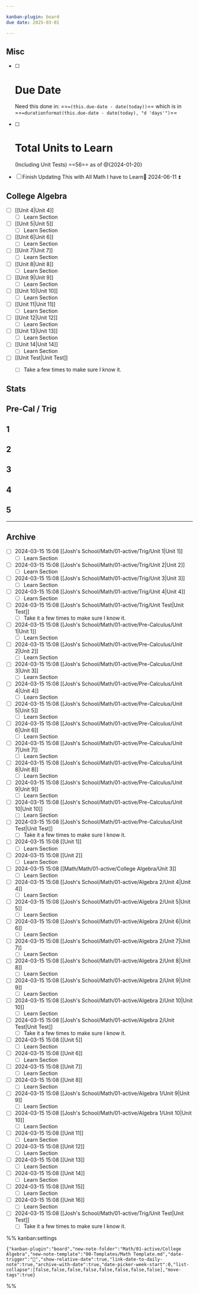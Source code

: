 ```yaml
---

kanban-plugin: board
due date: 2025-03-01

---
```


## Misc

- [ ] # Due Date
	Need this done in: ==`=(this.due-date - date(today))`== which is in ==`=durationformat(this.due-date - date(today), "d 'days'")`==
- [ ] # Total Units to Learn
	(Including Unit Tests)
	==56== as of @{2024-01-20}
- [ ] Finish Updating This with All Math I have to Learn📅 2024-06-11 ⏫


## College Algebra

- [ ] [[Unit 4|Unit 4]]
	- [ ] Learn Section
- [ ] [[Unit 5|Unit 5]]
	- [ ] Learn Section
- [ ] [[Unit 6|Unit 6]]
	- [ ] Learn Section
- [ ] [[Unit 7|Unit 7]]
	- [ ] Learn Section
- [ ] [[Unit 8|Unit 8]]
	- [ ] Learn Section
- [ ] [[Unit 9|Unit 9]]
	- [ ] Learn Section
- [ ] [[Unit 10|Unit 10]]
	- [ ] Learn Section
- [ ] [[Unit 11|Unit 11]]
	- [ ] Learn Section
- [ ] [[Unit 12|Unit 12]]
	- [ ] Learn Section
- [ ] [[Unit 13|Unit 13]]
	- [ ] Learn Section
- [ ] [[Unit 14|Unit 14]]
	- [ ] Learn Section
- [ ] [[Unit Test|Unit Test]]
	- [ ] Take a few times to make sure I know it.


## Stats



## Pre-Cal / Trig



## 1



## 2



## 3



## 4



## 5



***

## Archive

- [ ] 2024-03-15 15:08 [[Josh's School/Math/01-active/Trig/Unit 1|Unit 1]]
	- [ ] Learn Section
- [ ] 2024-03-15 15:08 [[Josh's School/Math/01-active/Trig/Unit 2|Unit 2]]
	- [ ] Learn Section
- [ ] 2024-03-15 15:08 [[Josh's School/Math/01-active/Trig/Unit 3|Unit 3]]
	- [ ] Learn Section
- [ ] 2024-03-15 15:08 [[Josh's School/Math/01-active/Trig/Unit 4|Unit 4]]
	- [ ] Learn Section
- [ ] 2024-03-15 15:08 [[Josh's School/Math/01-active/Trig/Unit Test|Unit Test]]
	- [ ] Take it a few times to make sure I know it.
- [ ] 2024-03-15 15:08 [[Josh's School/Math/01-active/Pre-Calculus/Unit 1|Unit 1]]
	- [ ] Learn Section
- [ ] 2024-03-15 15:08 [[Josh's School/Math/01-active/Pre-Calculus/Unit 2|Unit 2]]
	- [ ] Learn Section
- [ ] 2024-03-15 15:08 [[Josh's School/Math/01-active/Pre-Calculus/Unit 3|Unit 3]]
	- [ ] Learn Section
- [ ] 2024-03-15 15:08 [[Josh's School/Math/01-active/Pre-Calculus/Unit 4|Unit 4]]
	- [ ] Learn Section
- [ ] 2024-03-15 15:08 [[Josh's School/Math/01-active/Pre-Calculus/Unit 5|Unit 5]]
	- [ ] Learn Section
- [ ] 2024-03-15 15:08 [[Josh's School/Math/01-active/Pre-Calculus/Unit 6|Unit 6]]
	- [ ] Learn Section
- [ ] 2024-03-15 15:08 [[Josh's School/Math/01-active/Pre-Calculus/Unit 7|Unit 7]]
	- [ ] Learn Section
- [ ] 2024-03-15 15:08 [[Josh's School/Math/01-active/Pre-Calculus/Unit 8|Unit 8]]
	- [ ] Learn Section
- [ ] 2024-03-15 15:08 [[Josh's School/Math/01-active/Pre-Calculus/Unit 9|Unit 9]]
	- [ ] Learn Section
- [ ] 2024-03-15 15:08 [[Josh's School/Math/01-active/Pre-Calculus/Unit 10|Unit 10]]
	- [ ] Learn Section
- [ ] 2024-03-15 15:08 [[Josh's School/Math/01-active/Pre-Calculus/Unit Test|Unit Test]]
	- [ ] Take it a few times to make sure I know it.
- [ ] 2024-03-15 15:08 [[Unit 1]]
	- [ ] Learn Section
- [ ] 2024-03-15 15:08 [[Unit 2]]
	- [ ] Learn Section
- [ ] 2024-03-15 15:08 [[Math/Math/01-active/College Algebra/Unit 3]]
	- [ ] Learn Section
- [ ] 2024-03-15 15:08 [[Josh's School/Math/01-active/Algebra 2/Unit 4|Unit 4]]
	- [ ] Learn Section
- [ ] 2024-03-15 15:08 [[Josh's School/Math/01-active/Algebra 2/Unit 5|Unit 5]]
	- [ ] Learn Section
- [ ] 2024-03-15 15:08 [[Josh's School/Math/01-active/Algebra 2/Unit 6|Unit 6]]
	- [ ] Learn Section
- [ ] 2024-03-15 15:08 [[Josh's School/Math/01-active/Algebra 2/Unit 7|Unit 7]]
	- [ ] Learn Section
- [ ] 2024-03-15 15:08 [[Josh's School/Math/01-active/Algebra 2/Unit 8|Unit 8]]
	- [ ] Learn Section
- [ ] 2024-03-15 15:08 [[Josh's School/Math/01-active/Algebra 2/Unit 9|Unit 9]]
	- [ ] Learn Section
- [ ] 2024-03-15 15:08 [[Josh's School/Math/01-active/Algebra 2/Unit 10|Unit 10]]
	- [ ] Learn Section
- [ ] 2024-03-15 15:08 [[Josh's School/Math/01-active/Algebra 2/Unit Test|Unit Test]]
	- [ ] Take it a few times to make sure I know it.
- [ ] 2024-03-15 15:08 [[Unit 5]]
	- [ ] Learn Section
- [ ] 2024-03-15 15:08 [[Unit 6]]
	- [ ] Learn Section
- [ ] 2024-03-15 15:08 [[Unit 7]]
	- [ ] Learn Section
- [ ] 2024-03-15 15:08 [[Unit 8]]
	- [ ] Learn Section
- [ ] 2024-03-15 15:08 [[Josh's School/Math/01-active/Algebra 1/Unit 9|Unit 9]]
	- [ ] Learn Section
- [ ] 2024-03-15 15:08 [[Josh's School/Math/01-active/Algebra 1/Unit 10|Unit 10]]
	- [ ] Learn Section
- [ ] 2024-03-15 15:08 [[Unit 11]]
	- [ ] Learn Section
- [ ] 2024-03-15 15:08 [[Unit 12]]
	- [ ] Learn Section
- [ ] 2024-03-15 15:08 [[Unit 13]]
	- [ ] Learn Section
- [ ] 2024-03-15 15:08 [[Unit 14]]
	- [ ] Learn Section
- [ ] 2024-03-15 15:08 [[Unit 15]]
	- [ ] Learn Section
- [ ] 2024-03-15 15:08 [[Unit 16]]
	- [ ] Learn Section
- [ ] 2024-03-15 15:08 [[Josh's School/Math/01-active/Trig/Unit Test|Unit Test]]
	- [ ] Take it a few times to make sure I know it.

%% kanban:settings
```
{"kanban-plugin":"board","new-note-folder":"Math/01-active/College Algebra","new-note-template":"00-Templates/Math Template.md","date-trigger":"📅","show-relative-date":true,"link-date-to-daily-note":true,"archive-with-date":true,"date-picker-week-start":0,"list-collapse":[false,false,false,false,false,false,false,false],"move-tags":true}
```
%%